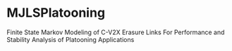 # MJLSPlatooning
Finite State Markov Modeling of C-V2X Erasure Links For Performance and Stability Analysis of Platooning Applications

